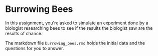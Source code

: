 # Burrowing Bees

In this assignment, you're asked to simulate 
an experiment done by a biologist researching bees to see 
if the results the biologist saw are the results of chance.

The markdown file `burrowing_bees.rmd` holds the initial data
and the questions for you to answer. 
